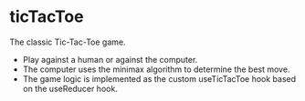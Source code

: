 # ticTacToe

The classic Tic-Tac-Toe game.

- Play against a human or against the computer.
- The computer uses the minimax algorithm to determine the best move.
- The game logic is implemented as the custom useTicTacToe hook based on the useReducer hook.
